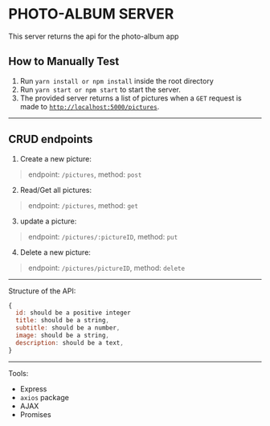 # PHOTO-ALBUM SERVER
This server returns the api for the photo-album app


## How to Manually Test

1.  Run `yarn install or npm install` inside the root directory
2.  Run `yarn start or npm start` to start the server.
3.  The provided server returns a list of pictures when a `GET` request is made to [`http://localhost:5000/pictures`](http://localhost:5000/pictures).

---

## CRUD endpoints

1.  Create a new picture: 
> endpoint: `/pictures`, method: `post`<br />
2.  Read/Get all pictures: 
> endpoint: `/pictures`, method: `get`
3.  update a picture: 
> endpoint: `/pictures/:pictureID`, method: `put`<br />
4.  Delete a new picture: 
> endpoint: `/pictures/pictureID`, method: `delete`<br />

---

Structure of the API: 
```js
{
  id: should be a positive integer
  title: should be a string,
  subtitle: should be a number,
  image: should be a string,
  description: should be a text,
}
```

---

Tools:
* Express
* `axios` package
* AJAX
* Promises

